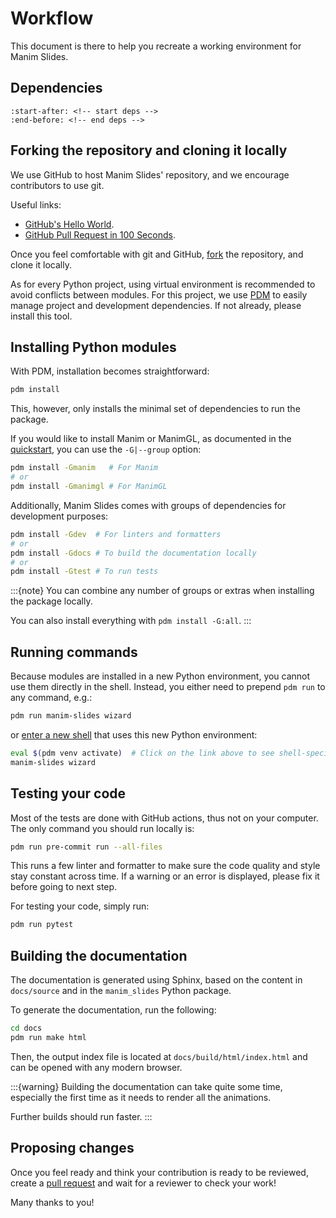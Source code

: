 # Workflow

This document is there to help you recreate a working environment for Manim Slides.

## Dependencies

```{include} ../installation.md
:start-after: <!-- start deps -->
:end-before: <!-- end deps -->
```

## Forking the repository and cloning it locally

We use GitHub to host Manim Slides' repository, and we encourage contributors to use git.

Useful links:

* [GitHub's Hello World](https://docs.github.com/en/get-started/quickstart/hello-world).
* [GitHub Pull Request in 100 Seconds](https://www.youtube.com/watch?v=8lGpZkjnkt4&ab_channel=Fireship).

Once you feel comfortable with git and GitHub,
[fork](https://github.com/jeertmans/manim-slides/fork)
the repository, and clone it locally.

As for every Python project, using virtual environment is recommended to avoid
conflicts between modules.
For this project, we use [PDM](https://pdm-project.org/) to easily manage project
and development dependencies. If not already, please install this tool.

## Installing Python modules

With PDM, installation becomes straightforward:

```bash
pdm install
```

This, however, only installs the minimal set of dependencies to run the package.

If you would like to install Manim or ManimGL,
as documented in the [quickstart](/quickstart),
you can use the `-G|--group` option:

```bash
pdm install -Gmanim   # For Manim
# or
pdm install -Gmanimgl # For ManimGL
```

Additionally, Manim Slides comes with groups of dependencies for development purposes:

```bash
pdm install -Gdev  # For linters and formatters
# or
pdm install -Gdocs # To build the documentation locally
# or
pdm install -Gtest # To run tests
```

:::{note}
You can combine any number of groups or extras when installing the package locally.

You can also install everything with `pdm install -G:all`.
:::

## Running commands

Because modules are installed in a new Python environment,
you cannot use them directly in the shell.
Instead, you either need to prepend `pdm run` to any command, e.g.:

```bash
pdm run manim-slides wizard
```

or [enter a new shell](https://pdm-project.org/latest/usage/venv/#activate-a-virtualenv)
that uses this new Python environment:

```bash
eval $(pdm venv activate)  # Click on the link above to see shell-specific command
manim-slides wizard
```

## Testing your code

Most of the tests are done with GitHub actions, thus not on your computer.
The only command you should run locally is:

```bash
pdm run pre-commit run --all-files
```

This runs a few linter and formatter to make sure the code quality and style stay
constant across time.
If a warning or an error is displayed, please fix it before going to next step.

For testing your code, simply run:

```bash
pdm run pytest
```

## Building the documentation

The documentation is generated using Sphinx, based on the content
in `docs/source` and in the `manim_slides` Python package.

To generate the documentation, run the following:

```bash
cd docs
pdm run make html
```

Then, the output index file is located at `docs/build/html/index.html` and
can be opened with any modern browser.

:::{warning}
Building the documentation can take quite some time, especially
the first time as it needs to render all the animations.

Further builds should run faster.
:::

## Proposing changes

Once you feel ready and think your contribution is ready to be reviewed,
create a [pull request](https://github.com/jeertmans/manim-slides/pulls)
and wait for a reviewer to check your work!

Many thanks to you!
